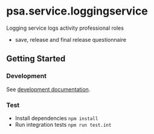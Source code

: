 # psa.service.loggingservice

Logging service logs activity professional roles

- save, release and final release questionnaire

## Getting Started

### Development

See [development documentation](../docs/development.md).

### Test

- Install dependencies `npm install`
- Run integration tests `npm run test.int`

